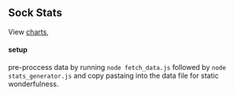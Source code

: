 ## Sock Stats
View [charts](http://amschrader.github.io/sock-stats),

#### setup
pre-proccess data by running `node fetch_data.js` followed by `node stats_generator.js` and copy pastaing into the data file for static wonderfulness.


